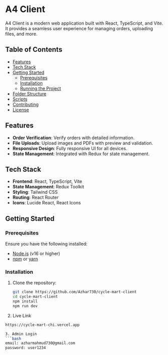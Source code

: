 # A4 Client

A4 Client is a modern web application built with React, TypeScript, and Vite. It provides a seamless user experience for managing orders, uploading files, and more.

## Table of Contents

- [Features](#features)
- [Tech Stack](#tech-stack)
- [Getting Started](#getting-started)
  - [Prerequisites](#prerequisites)
  - [Installation](#installation)
  - [Running the Project](#running-the-project)
- [Folder Structure](#folder-structure)
- [Scripts](#scripts)
- [Contributing](#contributing)
- [License](#license)

## Features

- **Order Verification**: Verify orders with detailed information.
- **File Uploads**: Upload images and PDFs with preview and validation.
- **Responsive Design**: Fully responsive UI for all devices.
- **State Management**: Integrated with Redux for state management.

## Tech Stack

- **Frontend**: React, TypeScript, Vite
- **State Management**: Redux Toolkit
- **Styling**: Tailwind CSS
- **Routing**: React Router
- **Icons**: Lucide React, React Icons

## Getting Started

### Prerequisites

Ensure you have the following installed:

- [Node.js](https://nodejs.org/) (v16 or higher)
- [npm](https://www.npmjs.com/) or [yarn](https://yarnpkg.com/)

### Installation

1. Clone the repository:

   ```bash
   git clone https://github.com/Azhar730/cycle-mart-client
   cd cycle-mart-client
   npm install
   npm run dev

2. Live Link
  ```bash
  https://cycle-mart-chi.vercel.app

3. Admin Login
  ```bash
  email: azharmahmud730@gmail.com
  password: user1234